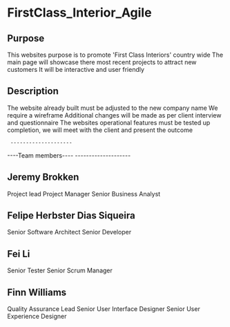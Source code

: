 # FirstClass_Interior_Agile

Purpose
-----------
This websites purpose is to promote 'First Class Interiors' country wide
The main page will showcase there most recent projects to attract new customers
It will be interactive and user friendly

Description
---------------
The website already built must be adjusted to the new company name
We require a wireframe
Additional changes will be made as per client interview and questionnaire
The websites operational features must be tested
up completion, we will meet with the client and present the outcome



     --------------------
----Team members----
     --------------------

Jeremy Brokken
---------------------
Project lead
Project Manager
Senior Business Analyst

Felipe  Herbster Dias Siqueira
----------------------------------------
Senior Software Architect
Senior Developer

Fei Li
-------
Senior Tester
Senior Scrum Manager

Finn Williams
-----------------
Quality Assurance Lead
Senior User Interface Designer
Senior User Experience Designer

